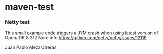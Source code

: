 # maven-test
### Netty test
This small example code triggers a JVM crash when using latest version of OpenJDK 8 312
More info https://github.com/netty/netty/issues/12119

Juan Pablo Meza Utreras